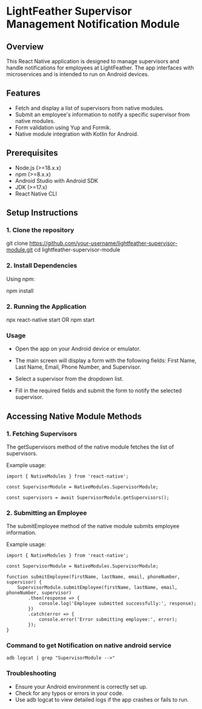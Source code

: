 # LightFeather Supervisor Management Notification Module

## Overview
This React Native application is designed to manage supervisors and handle notifications for employees at LightFeather. The app interfaces with microservices and is intended to run on Android devices.

## Features
- Fetch and display a list of supervisors from native modules.
- Submit an employee's information to notify a specific supervisor from native modules.
- Form validation using Yup and Formik.
- Native module integration with Kotlin for Android.

## Prerequisites
- Node.js (>=18.x.x)
- npm (>=8.x.x)
- Android Studio with Android SDK
- JDK (>=17.x)
- React Native CLI

## Setup Instructions

### 1. Clone the repository

git clone https://github.com/your-username/lightfeather-supervisor-module.git
cd lightfeather-supervisor-module



### 2. Install Dependencies

Using npm:

npm install

### 2. Running the Application


npx react-native start OR npm start

### Usage

- Open the app on your Android device or emulator.

- The main screen will display a form with the following fields: First Name, Last Name, Email, Phone Number, and Supervisor.

- Select a supervisor from the dropdown list.

- Fill in the required fields and submit the form to notify the selected supervisor.





## Accessing Native Module Methods

### 1. Fetching Supervisors

The getSupervisors method of the native module fetches the list of supervisors.

Example usage:

```
import { NativeModules } from 'react-native';

const SupervisorModule = NativeModules.SupervisorModule;

const supervisors = await SupervisorModule.getSupervisors();
```

### 2. Submitting an Employee

The submitEmployee method of the native module submits employee information.

Example usage:

```
import { NativeModules } from 'react-native';

const SupervisorModule = NativeModules.SupervisorModule;

function submitEmployee(firstName, lastName, email, phoneNumber, supervisor) {
    SupervisorModule.submitEmployee(firstName, lastName, email, phoneNumber, supervisor)
        .then(response => {
            console.log('Employee submitted successfully:', response);
        })
        .catch(error => {
            console.error('Error submitting employee:', error);
        });
}
```
### Command to get Notification on native android service

```
adb logcat | grep "SupervisorModule -->"
```

### Troubleshooting

- Ensure your Android environment is correctly set up.
- Check for any typos or errors in your code.
- Use adb logcat to view detailed logs if the app crashes or fails to run.

